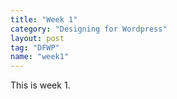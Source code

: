 ```yaml
---
title: "Week 1"
category: "Designing for Wordpress"
layout: post
tag: "DFWP"
name: "week1"
---
```


This is week 1.